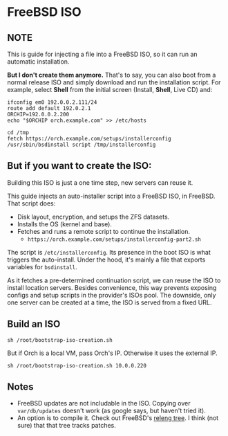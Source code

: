 # FreeBSD ISO

## NOTE
This is guide for injecting a file into a FreeBSD
ISO, so it can run an automatic installation.

**But I don't create them anymore.** That's to say, you can also boot from a normal
release ISO and simply download and run the installation script. For example,
select **Shell** from the initial screen (Install, **Shell**, Live CD) and:
```shell
ifconfig em0 192.0.0.2.111/24
route add default 192.0.2.1
ORCHIP=192.0.0.2.200
echo "$ORCHIP orch.example.com" >> /etc/hosts

cd /tmp
fetch https://orch.example.com/setups/installerconfig
/usr/sbin/bsdinstall script /tmp/installerconfig
```


## But if you want to create the ISO:
Building this ISO is just a one time step, new servers can reuse it.

This guide injects an auto-installer script into
a FreeBSD ISO, in FreeBSD. That script does:
- Disk layout, encryption, and setups the ZFS datasets.
- Installs the OS (kernel and base).
- Fetches and runs a remote script to continue the installation.
	- `https://orch.example.com/setups/installerconfig-part2.sh`

The script is `/etc/installerconfig`. Its presence in the
boot ISO is what triggers the auto-install. Under the hood,
it's mainly a file that exports variables for `bsdinstall`.

As it fetches a pre-determined continuation script, we can reuse the ISO to
install location servers. Besides convenience, this way prevents exposing
configs and setup scripts in the provider's ISOs pool. The downside, only
one server can be created at a time, the ISO is served from a fixed URL.


## Build an ISO
`sh /root/bootstrap-iso-creation.sh`

But if Orch is a local VM, pass Orch's IP. Otherwise it uses the external IP.
```shell script
sh /root/bootstrap-iso-creation.sh 10.0.0.220
```

## Notes
- FreeBSD updates are not includable in the ISO. Copying over
	`var/db/updates` doesn't work (as google says, but haven't tried it).
- An option is to compile it. Check out
	FreeBSD's [releng tree](https://svnweb.freebsd.org/base/releng/12.1/).
	I think (not sure) that that tree tracks patches.


